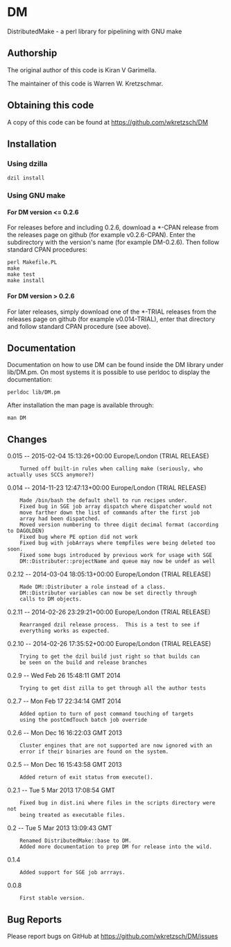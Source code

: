 # DM

DistributedMake - a perl library for pipelining with GNU make

## Authorship

The original author of this code is Kiran V Garimella.

The maintainer of this code is Warren W. Kretzschmar.

## Obtaining this code

A copy of this code can be found at https://github.com/wkretzsch/DM

## Installation

### Using dzilla

    dzil install

### Using GNU make

#### For DM version <= 0.2.6

For releases before and including 0.2.6, download a *-CPAN release
from the releases page on github (for example v0.2.6-CPAN). 
Enter the subdirectory with the version's name (for example
DM-0.2.6). Then follow standard CPAN procedures:

    perl Makefile.PL
    make
    make test
    make install

#### For DM version > 0.2.6

For later releases, simply download one of the *-TRIAL releases from
the releases page on github (for example v0.014-TRIAL), enter that
directory and follow standard CPAN procedure (see above).

## Documentation

Documentation on how to use DM can be found inside the DM library 
under lib/DM.pm. On most systems it is possible to use perldoc to
display the documentation:

    perldoc lib/DM.pm

After installation the man page is available through:

    man DM

## Changes

0.015  --  2015-02-04 15:13:26+00:00 Europe/London (TRIAL RELEASE)  

        Turned off built-in rules when calling make (seriously, who actually uses SCCS anymore?)

0.014  --  2014-11-23 12:47:13+00:00 Europe/London (TRIAL RELEASE)

        Made /bin/bash the default shell to run recipes under.
        Fixed bug in SGE job array dispatch where dispatcher would not
        move farther down the list of commands after the first job
        array had been dispatched. 
        Moved version numbering to three digit decimal format (according to DAGOLDEN)
        Fixed bug where PE option did not work
        Fixed bug with jobArrays where tempfiles were being deleted too soon.
        Fixed some bugs introduced by previous work for usage with SGE
        DM::Distributer::projectName and queue may now be undef as well

0.2.12  -- 2014-03-04 18:05:13+00:00 Europe/London (TRIAL RELEASE)

        Made DM::Distributer a role instead of a class.
        DM::Distributer variables can now be set directly through
        calls to DM objects.

0.2.11 -- 2014-02-26 23:29:21+00:00 Europe/London (TRIAL RELEASE)

        Rearranged dzil release process.  This is a test to see if
        everything works as expected. 

0.2.10 -- 2014-02-26 17:35:52+00:00 Europe/London (TRIAL RELEASE)

        Trying to get the dzil build just right so that builds can
        be seen on the build and release branches          

0.2.9  --  Wed Feb 26 15:48:11 GMT 2014

        Trying to get dist zilla to get through all the author tests

0.2.7  -- Mon Feb 17 22:34:14 GMT 2014

        Added option to turn of post command touching of targets
        using the postCmdTouch batch job override

0.2.6 -- Mon Dec 16 16:22:03 GMT 2013

        Cluster engines that are not supported are now ignored with an
        error if their binaries are found on the system.

0.2.5 -- Mon Dec 16 15:43:58 GMT 2013

        Added return of exit status from execute().

0.2.1  -- Tue  5 Mar 2013 17:08:54 GMT

        Fixed bug in dist.ini where files in the scripts directory were not
        being treated as executable files. 

0.2   --  Tue  5 Mar 2013 13:09:43 GMT

        Renamed DistributedMake::base to DM.
        Added more documentation to prep DM for release into the wild.

0.1.4

        Added support for SGE job arrrays.

0.0.8

        First stable version.

## Bug Reports

Please report bugs on GitHub at https://github.com/wkretzsch/DM/issues
